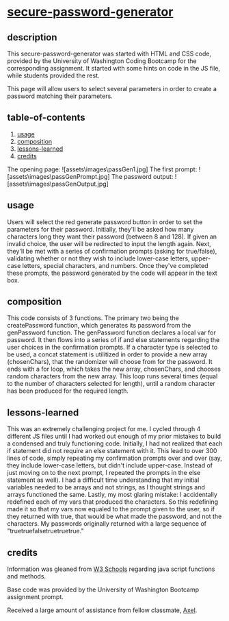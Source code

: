 # [secure-password-generator](https://lindslewis.github.io/secure-password-generator/)

## description
This secure-password-generator was started with HTML and CSS code, provided by the University of Washington Coding Bootcamp for the corresponding assignment. It started with some hints on code in the JS file, while students provided the rest. 

This page will allow users to select several parameters in order to create a password matching their parameters.

## table-of-contents
1. [usage](##usage)
2. [composition](##composition)
3. [lessons-learned](##lessons-learned)
4. [credits](##credits)

The opening page:
![assets\images\passGen1.jpg]
The first prompt:
![assets\images\passGenPrompt.jpg]
The password output:
![assets\images\passGenOutput.jpg]

## usage
Users will select the red generate password button in order to set the parameters for their password. Initially, they'll be asked how many characters long they want their password (between 8 and 128). If given an invalid choice, the user will be redirected to input the length again. Next, they'll be met with a series of confirmation prompts (asking for true/false), validating whether or not they wish to include lower-case letters, upper-case letters, special characters, and numbers. Once they've completed these prompts, the password generated by the code will appear in the text box.

## composition
This code consists of 3 functions. The primary two being the createPassword function, which generates its password from the genPassword function. The genPassword function declares a local var for password. It then flows into a series of if and else statements regarding the user choices in the confirmation prompts. If a character type is selected to be used, a concat statement is utilitized in order to provide a new array (chosenChars), that the randomizer will choose from for the password. It ends with a for loop, which takes the new array, chosenChars, and chooses random characters from the new array. This loop runs several times (equal to the number of characters selected for length), until a random character has been produced for the required length.

## lessons-learned
This was an extremely challenging project for me. I cycled through 4 different JS files until I had worked out enough of my prior mistakes to build a condensed and truly functioning code. 
Initially, I had not realized that each if statement did not require an else statement with it. This lead to over 300 lines of code, simply repeating my confirmation prompts over and over (say, they include lower-case letters, but didn't include upper-case. Instead of just moving on to the next prompt, I repeated the prompts in the else statement as well). I had a difficult time understanding that my initial variables needed to be arrays and not strings, as I thought strings and arrays functioned the same.
Lastly, my most glaring mistake: I accidentally redefined each of my vars that produced the characters. So this redefining made it so that my vars now equaled to the prompt given to the user, so if they returned with true, that would be what made the password, and not the characters. My passwords originally returned with a large sequence of "truetruefalsetruetruetrue." 

## credits
Information was gleaned from [W3 Schools](https://www.w3schools.com/js/default.asp) regarding java script functions and methods.

Base code was provided by the University of Washington Bootcamp assignment prompt.

Received a large amount of assistance from fellow classmate, [Axel](https://github.com/Axeljk).